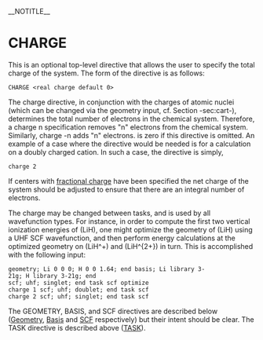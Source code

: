 \_\_NOTITLE\_\_

# CHARGE

This is an optional top-level directive that allows the user to specify
the total charge of the system. The form of the directive is as follows:

`CHARGE <real charge default 0>`

The charge directive, in conjunction with the charges of atomic nuclei
(which can be changed via the geometry input, cf. Section -sec:cart-),
determines the total number of electrons in the chemical system.
Therefore, a charge n specification removes "n" electrons from the
chemical system. Similarly, charge -n adds "n" electrons. is zero if
this directive is omitted. An example of a case where the directive
would be needed is for a calculation on a doubly charged cation. In such
a case, the directive is simply,

`charge 2`

If centers with [fractional charge](Geometry "wikilink") have been
specified the net charge of the system should be adjusted to ensure that
there are an integral number of electrons.

The charge may be changed between tasks, and is used by all wavefunction
types. For instance, in order to compute the first two vertical
ionization energies of \(LiH\), one might optimize the geometry of
\(LiH\) using a UHF SCF wavefunction, and then perform energy
calculations at the optimized geometry on \(LiH^+\) and \(LiH^{2+}\) in
turn. This is accomplished with the following
input:

`geometry; Li 0 0 0; H 0 0 1.64; end basis; Li library 3-21g; H library 3-21g; end`  
`scf; uhf; singlet; end task scf optimize`  
`charge 1 scf; uhf; doublet; end task scf`  
`charge 2 scf; uhf; singlet; end task scf`

The GEOMETRY, BASIS, and SCF directives are described below
([Geometry](Geometry "wikilink"), [Basis](Basis "wikilink") and
[SCF](Hartree-Fock-Theory-for-Molecules "wikilink") respectively) but
their intent should be clear. The TASK directive is described above
([TASK](TASK "wikilink")).
